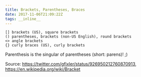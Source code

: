 ```yaml
---
title: Brackets, Parentheses, Braces
date: 2017-11-06T21:09:22Z
tags: __inline__
---
```


```
[] brackets (US), square brackets
() parentheses, brackets (non-US English), round brackets
<> angle brackets
{} curly braces (US), curly brackets
```

Parenthesis is the singular of parentheses (short: parens)! ;)

Source: https://twitter.com/gfixler/status/926950212760870913, https://en.wikipedia.org/wiki/Bracket
